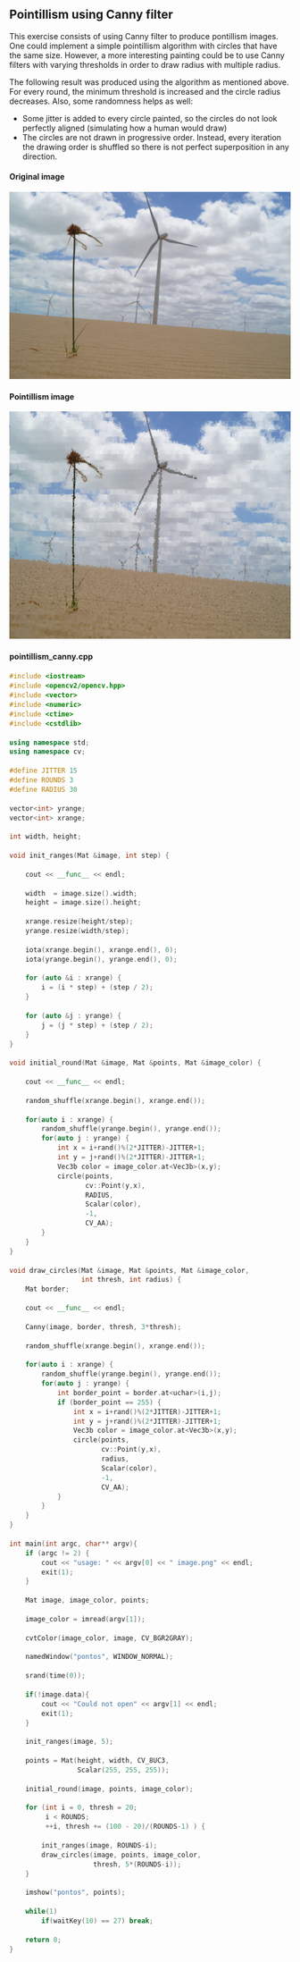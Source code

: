 ## Pointillism using Canny filter

This exercise consists of using Canny filter to produce pontillism images. One could implement a simple pointillism algorithm with circles that have the same size. However, a more interesting painting could be to use Canny filters with varying thresholds in order to draw radius with multiple radius.

The following result was produced using the algorithm as mentioned above. For every round, the minimum threshold is increased and the circle radius decreases. Also, some randomness helps as well: 

- Some jitter is added to every circle painted, so the circles do not look perfectly aligned (simulating how a human would draw)
- The circles are not drawn in progressive order. Instead, every iteration the drawing order is shuffled so there is not perfect superposition in any direction.

#### Original image
![Original image](./img/eolica.jpg)

#### Pointillism image
![Result of pointillism with Canny](./results/result_pointillism_canny.png)

#### pointillism_canny.cpp
```c++
#include <iostream>
#include <opencv2/opencv.hpp>
#include <vector>
#include <numeric>
#include <ctime>
#include <cstdlib>

using namespace std;
using namespace cv;

#define JITTER 15
#define ROUNDS 3
#define RADIUS 30

vector<int> yrange;
vector<int> xrange;

int width, height;

void init_ranges(Mat &image, int step) {
    
    cout << __func__ << endl;
    
    width  = image.size().width;
    height = image.size().height;

    xrange.resize(height/step);
    yrange.resize(width/step);

    iota(xrange.begin(), xrange.end(), 0); 
    iota(yrange.begin(), yrange.end(), 0);

    for (auto &i : xrange) {
        i = (i * step) + (step / 2);
    }

    for (auto &j : yrange) {
        j = (j * step) + (step / 2);
    }
}

void initial_round(Mat &image, Mat &points, Mat &image_color) {
    
    cout << __func__ << endl;
    
    random_shuffle(xrange.begin(), xrange.end());
    
    for(auto i : xrange) {
        random_shuffle(yrange.begin(), yrange.end());
        for(auto j : yrange) {
            int x = i+rand()%(2*JITTER)-JITTER+1;
            int y = j+rand()%(2*JITTER)-JITTER+1;
            Vec3b color = image_color.at<Vec3b>(x,y);
            circle(points,
                   cv::Point(y,x),
                   RADIUS,
                   Scalar(color),
                   -1,
                   CV_AA);
        }
    }
}

void draw_circles(Mat &image, Mat &points, Mat &image_color, 
                  int thresh, int radius) {
    Mat border;

    cout << __func__ << endl;

    Canny(image, border, thresh, 3*thresh);

    random_shuffle(xrange.begin(), xrange.end());
    
    for(auto i : xrange) {
        random_shuffle(yrange.begin(), yrange.end());
        for(auto j : yrange) {
            int border_point = border.at<uchar>(i,j);
            if (border_point == 255) {
                int x = i+rand()%(2*JITTER)-JITTER+1;
                int y = j+rand()%(2*JITTER)-JITTER+1;
                Vec3b color = image_color.at<Vec3b>(x,y);
                circle(points,
                       cv::Point(y,x),
                       radius,
                       Scalar(color),
                       -1,
                       CV_AA);
            }
        }
    }
} 

int main(int argc, char** argv){
    if (argc != 2) {
        cout << "usage: " << argv[0] << " image.png" << endl;
        exit(1);
    }

    Mat image, image_color, points;

    image_color = imread(argv[1]);

    cvtColor(image_color, image, CV_BGR2GRAY);

    namedWindow("pontos", WINDOW_NORMAL);

    srand(time(0));

    if(!image.data){
        cout << "Could not open" << argv[1] << endl;
        exit(1);
    }

    init_ranges(image, 5);

    points = Mat(height, width, CV_8UC3, 
                 Scalar(255, 255, 255));

    initial_round(image, points, image_color);

    for (int i = 0, thresh = 20; 
         i < ROUNDS;
         ++i, thresh += (100 - 20)/(ROUNDS-1) ) {

        init_ranges(image, ROUNDS-i); 
        draw_circles(image, points, image_color, 
                     thresh, 5*(ROUNDS-i));
    }
    
    imshow("pontos", points);

    while(1)
        if(waitKey(10) == 27) break;

    return 0;
}
```
